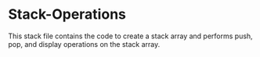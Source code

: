 # Stack-Operations
This stack file contains the code to create a stack array and performs push, pop, and display operations on the stack array.
